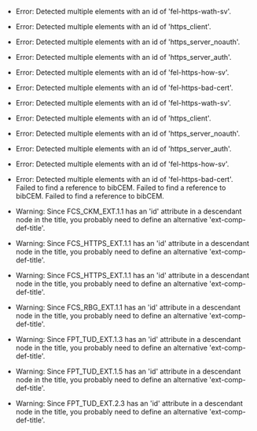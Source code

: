 * Error: Detected multiple elements with an id of 'fel-https-wath-sv'.
* Error: Detected multiple elements with an id of 'https_client'.
* Error: Detected multiple elements with an id of 'https_server_noauth'.
* Error: Detected multiple elements with an id of 'https_server_auth'.
* Error: Detected multiple elements with an id of 'fel-https-how-sv'.
* Error: Detected multiple elements with an id of 'fel-https-bad-cert'.
* Error: Detected multiple elements with an id of 'fel-https-wath-sv'.
* Error: Detected multiple elements with an id of 'https_client'.
* Error: Detected multiple elements with an id of 'https_server_noauth'.
* Error: Detected multiple elements with an id of 'https_server_auth'.
* Error: Detected multiple elements with an id of 'fel-https-how-sv'.
* Error: Detected multiple elements with an id of 'fel-https-bad-cert'.
 Failed to find a reference to bibCEM.
 Failed to find a reference to bibCEM.
 Failed to find a reference to bibCEM.
* Warning: Since FCS_CKM_EXT.1.1 has an 'id' attribute in a descendant node in the title, you probably need to define an alternative 'ext-comp-def-title'.
                       
* Warning: Since FCS_HTTPS_EXT.1.1 has an 'id' attribute in a descendant node in the title, you probably need to define an alternative 'ext-comp-def-title'.
                       
* Warning: Since FCS_HTTPS_EXT.1.1 has an 'id' attribute in a descendant node in the title, you probably need to define an alternative 'ext-comp-def-title'.
                       
* Warning: Since FCS_RBG_EXT.1.1 has an 'id' attribute in a descendant node in the title, you probably need to define an alternative 'ext-comp-def-title'.
                       
* Warning: Since FPT_TUD_EXT.1.3 has an 'id' attribute in a descendant node in the title, you probably need to define an alternative 'ext-comp-def-title'.
                       
* Warning: Since FPT_TUD_EXT.1.5 has an 'id' attribute in a descendant node in the title, you probably need to define an alternative 'ext-comp-def-title'.
                       
* Warning: Since FPT_TUD_EXT.2.3 has an 'id' attribute in a descendant node in the title, you probably need to define an alternative 'ext-comp-def-title'.
                       
